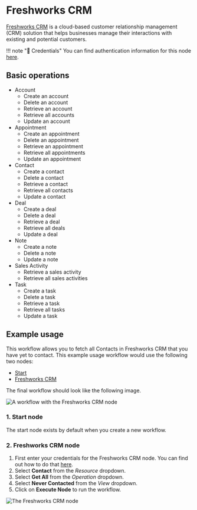 # Freshworks CRM

[Freshworks CRM](https://www.freshworks.com/freshsales-crm/) is a cloud-based customer relationship management (CRM) solution that helps businesses manage their interactions with existing and potential customers.

!!! note "🔑 Credentials"
    You can find authentication information for this node [here](/workflow/integrations/credentials/freshworksCrm/).


## Basic operations

* Account
    * Create an account
    * Delete an account
    * Retrieve an account
    * Retrieve all accounts
    * Update an account
* Appointment
    * Create an appointment
    * Delete an appointment
    * Retrieve an appointment
    * Retrieve all appointments
    * Update an appointment
* Contact
    * Create a contact
    * Delete a contact
    * Retrieve a contact
    * Retrieve all contacts
    * Update a contact
* Deal
    * Create a deal
    * Delete a deal
    * Retrieve a deal
    * Retrieve all deals
    * Update a deal
* Note
    * Create a note
    * Delete a note
    * Update a note
* Sales Activity
    * Retrieve a sales activity
    * Retrieve all sales activities
* Task
    * Create a task
    * Delete a task
    * Retrieve a task
    * Retrieve all tasks
    * Update a task

## Example usage

This workflow allows you to fetch all Contacts in Freshworks CRM that you have yet to contact. This example usage workflow would use the following two nodes:

- [Start](/workflow/integrations/core-nodes/workflow-nodes-base.start/)
- [Freshworks CRM]()

The final workflow should look like the following image.

![A workflow with the Freshworks CRM node](/_images/integrations/nodes/freshworkscrm/workflow.png)

### 1. Start node

The start node exists by default when you create a new workflow.

### 2. Freshworks CRM node

1. First enter your credentials for the Freshworks CRM node. You can find out how to do that [here](/workflow/integrations/credentials/freshworksCrm/).
2. Select **Contact** from the *Resource* dropdown.
3. Select **Get All** from the *Operation* dropdown.
4. Select **Never Contacted** from the *View* dropdown.
5. Click on **Execute Node** to run the workflow.

![The Freshworks CRM node](/_images/integrations/nodes/freshworkscrm/freshworkscrm_node.png)

